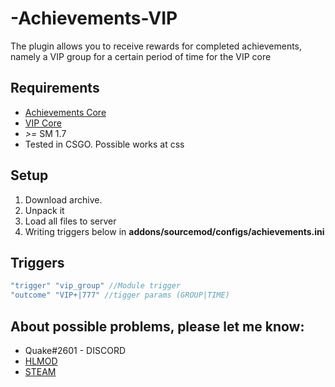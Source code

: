 # -Achievements-VIP
The plugin allows you to receive rewards for completed achievements, namely a VIP group for a certain period of time for the VIP core

## Requirements
 - [Achievements Core](https://github.com/RRimmer/Achievements-Reborn/releases)
 - [VIP Core](https://github.com/R1KO/VIP-Core/releases)
 - *>=* SM 1.7
 - Tested in CSGO. Possible works at css

## Setup
1) Download archive. 
2) Unpack it
3) Load all files to server
4) Writing triggers below in **addons/sourcemod/configs/achievements.ini**

## Triggers
```c++
"trigger" "vip_group" //Module trigger
"outcome" "VIP+|777" //tigger params (GROUP|TIME)
```

## About possible problems, please let me know: 
- Quake#2601 - DISCORD
- [HLMOD](https://hlmod.ru/members/palonez.92448/)
- [STEAM](https://steamcommunity.com/id/comecamecame/)
